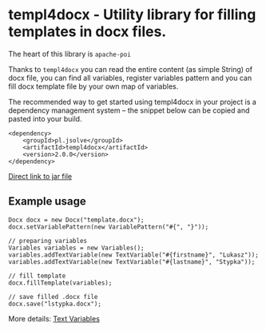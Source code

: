 # templ4docx - Utility library for filling templates in docx files. 
The heart of this library is `apache-poi`

Thanks to `templ4docx` you can read the entire content (as simple String) of docx file, you can find all variables, register variables pattern and you can fill docx template file by your own map of variables.

The recommended way to get started using templ4docx in your project is a dependency management system – the snippet below can be copied and pasted into your build.
```
<dependency>
	<groupId>pl.jsolve</groupId>
	<artifactId>templ4docx</artifactId>
	<version>2.0.0</version>
</dependency>
```

[Direct link to jar file ](https://oss.sonatype.org/content/groups/public/pl/jsolve/templ4docx/2.0.0/templ4docx-2.0.0.jar)


## Example usage

```
Docx docx = new Docx("template.docx");
docx.setVariablePattern(new VariablePattern("#{", "}"));
    
// preparing variables
Variables variables = new Variables();
variables.addTextVariable(new TextVariable("#{firstname}", "Lukasz"));
variables.addTextVariable(new TextVariable("#{lastname}", "Stypka"));
        
// fill template
docx.fillTemplate(variables);
        
// save filled .docx file
docx.save("lstypka.docx");
```

More details:
[Text Variables](http://jsolve.github.io/java/templ4docx-2-0-0-text-variables/)
